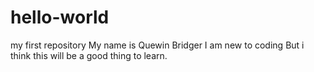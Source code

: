 # hello-world
my first repository
My name is Quewin Bridger
I am new to coding
But i think this will be a good thing to learn.
